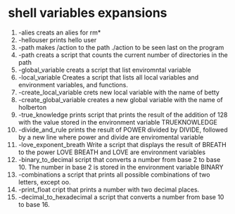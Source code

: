 **shell variables expansions**
=============================
1. -alies creats an alies for rm*
2. -hellouser prints hello user
3. -path makes /action to the path ./action to be seen last on the program 
4. -path creats a script that counts the current number of directories in the path
5. -global_variable creats a script that list enviromntal variable
6. -local_variable Creates a script that lists all local variables and environment variables, and functions.
7. -create_local_variable crets new local variable with the name of betty
8. -create_global_variable creates a new global variable with the name of holberton
9. -true_knowledge prints script that prints the result of the addition of 128 with the value stored in the environment variable TRUEKNOWLEDGE
10. -divide_and_rule prints the result of POWER divided by DIVIDE, followed by a new line where power and divide are enviromental variable
11. -love_exponent_breath Write a script that displays the result of BREATH to the power LOVE
BREATH and LOVE are environment variables
12. -binary_to_decimal script that converts a number from base 2 to base 10.
The number in base 2 is stored in the environment variable BINARY
13. -combinations a script that prints all possible combinations of two letters, except oo.
14. -print_float cript that prints a number with two decimal places.
15. -decimal_to_hexadecimal  a script that converts a number from base 10 to base 16.



